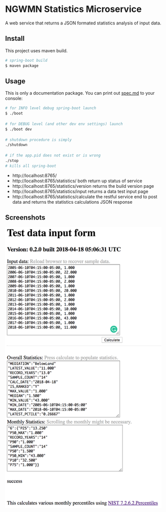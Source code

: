 NGWMN Statistics Microservice
================================

A web service that returns a JSON formated statistics analysis of input data.

## Install

This project uses maven build.

```sh
# spring-boot build
$ maven package
```

## Usage

This is only a documentation package. You can print out [spec.md](spec.md) to your console:

```sh
# for INFO level debug spring-boot launch
$ ./boot

# for DEBUG level (and other dev env settings) launch
$ ./boot dev

# shutdown procedure is simply
./shutdown

# if the app.pid does not exist or is wrong
./stop
# kills all spring-boot
```


* http://localhost:8765/
* http://localhost:8765/statistics/
	both return up status of service
* http://localhost:8765/statistics/version
	returns the build version page
* http://localhost:8765/statistics/input
	returns a data test input page
* http://localhost:8765/statistics/calculate
	the restful service end to post data and returns the statistics calculations JSON response


## Screenshots

![Sample Page](sample_page.png)


